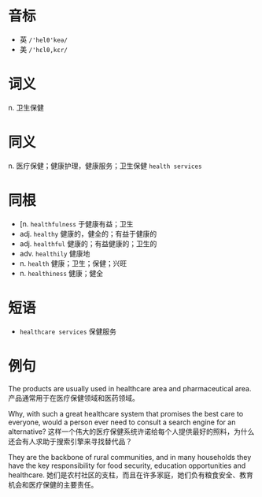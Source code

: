 # 音标

- 英 `/'helθ'keə/`
- 美 `/'hɛlθ,kɛr/`

# 词义

n. 卫生保健


# 同义

n. 医疗保健；健康护理，健康服务；卫生保健
`health services`

# 同根

- [n. `healthfulness` 于健康有益；卫生
- adj. `healthy` 健康的，健全的；有益于健康的
- adj. `healthful` 健康的；有益健康的；卫生的
- adv. `healthily` 健康地
- n. `health` 健康；卫生；保健；兴旺
- n. `healthiness` 健康；健全

# 短语

- `healthcare services` 保健服务

# 例句

The products are usually used in healthcare area and pharmaceutical area.
产品通常用于在医疗保健领域和医药领域。

Why, with such a great healthcare system that promises the best care to everyone, would a person ever need to consult a search engine for an alternative?
这样一个伟大的医疗保健系统许诺给每个人提供最好的照料，为什么还会有人求助于搜索引擎来寻找替代品？

They are the backbone of rural communities, and in many households they have the key responsibility for food security, education opportunities and healthcare.
她们是农村社区的支柱，而且在许多家庭，她们负有粮食安全、教育机会和医疗保健的主要责任。


